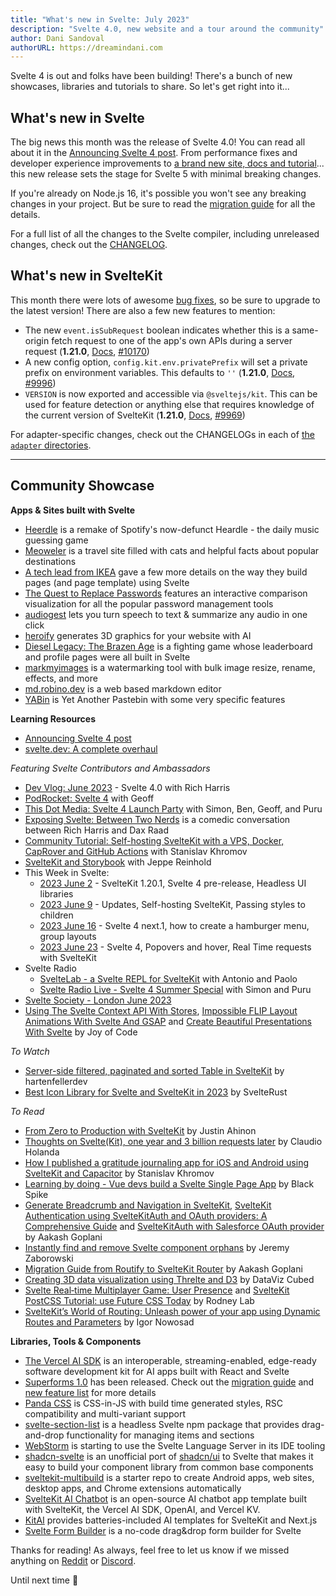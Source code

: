 ```yaml
---
title: "What's new in Svelte: July 2023"
description: "Svelte 4.0, new website and a tour around the community"
author: Dani Sandoval
authorURL: https://dreamindani.com
---
```


Svelte 4 is out and folks have been building! There's a bunch of new showcases, libraries and tutorials to share. So let's get right into it...

## What's new in Svelte
The big news this month was the release of Svelte 4.0! You can read all about it in the [Announcing Svelte 4 post](https://svelte.dev/blog/svelte-4). From performance fixes and developer experience improvements to [a brand new site, docs and tutorial](https://svelte.dev/blog/svelte-dev-overhaul)... this new release sets the stage for Svelte 5 with minimal breaking changes.

If you're already on Node.js 16, it's possible you won't see any breaking changes in your project. But be sure to read the [migration guide](https://svelte.dev/docs/v4-migration-guide) for all the details.

For a full list of all the changes to the Svelte compiler, including unreleased changes, check out the [CHANGELOG](https://github.com/sveltejs/svelte/blob/master/packages/svelte/CHANGELOG.md).

## What's new in SvelteKit
This month there were lots of awesome [bug fixes](https://github.com/sveltejs/kit/blob/master/packages/kit/CHANGELOG.md), so be sure to upgrade to the latest version! There are also a few new features to mention:
- The new `event.isSubRequest` boolean indicates whether this is a same-origin fetch request to one of the app's own APIs during a server request (**1.21.0**, [Docs](https://kit.svelte.dev/docs/types#public-types-requestevent), [#10170](https://github.com/sveltejs/kit/pull/10170))
- A new config option, `config.kit.env.privatePrefix` will set a private prefix on environment variables. This defaults to `''` (**1.21.0**, [Docs](https://kit.svelte.dev/docs/configuration), [#9996](https://github.com/sveltejs/kit/pull/9996))
- `VERSION` is now exported and accessible via `@sveltejs/kit`. This can be used for feature detection or anything else that requires knowledge of the current version of SvelteKit (**1.21.0**, [Docs](https://kit.svelte.dev/docs/modules#sveltejs-kit-version), [#9969](https://github.com/sveltejs/kit/pull/9969))

For adapter-specific changes, check out the CHANGELOGs in each of [the `adapter` directories](https://github.com/sveltejs/kit/tree/master/packages).

---

## Community Showcase

**Apps & Sites built with Svelte**
- [Heerdle](https://github.com/DreaminDani/heerdle) is a remake of Spotify's now-defunct Heardle - the daily music guessing game
- [Meoweler](https://meoweler.com/) is a travel site filled with cats and helpful facts about popular destinations
- [A tech lead from IKEA](https://www.reddit.com/r/sveltejs/comments/13w4zg3/comment/jmaxial/?utm_source=share&utm_medium=web2x&context=3) gave a few more details on the way they build pages (and page template) using Svelte
- [The Quest to Replace Passwords](https://notes.ekzhang.com/papers/passwords) features an interactive comparison visualization for all the popular password management tools
- [audiogest](https://audiogest.app/en) lets you turn speech to text & summarize any audio in one click
- [heroify](https://www.heroify.lol/) generates 3D graphics for your website with AI
- [Diesel Legacy: The Brazen Age](https://store.steampowered.com/app/1959140/Diesel_Legacy_The_Brazen_Age/) is a fighting game whose leaderboard and profile pages were all built in Svelte
- [markmyimages](https://www.markmyimages.com/) is a watermarking tool with bulk image resize, rename, effects, and more
- [md.robino.dev](https://github.com/rossrobino/md) is a web based markdown editor
- [YABin](https://github.com/Yureien/YABin) is Yet Another Pastebin with some very specific features

**Learning Resources**
- [Announcing Svelte 4 post](https://svelte.dev/blog/svelte-4)
- [svelte.dev: A complete overhaul](https://svelte.dev/blog/svelte-dev-overhaul)

_Featuring Svelte Contributors and Ambassadors_
- [Dev Vlog: June 2023](https://www.youtube.com/watch?v=AOXq89h8saI) - Svelte 4.0 with Rich Harris
- [PodRocket: Svelte 4](https://podrocket.logrocket.com/svelte-4) with Geoff
- [This Dot Media: Svelte 4 Launch Party](https://www.youtube.com/watch?v=-9gy_leMmcQ) with Simon, Ben, Geoff, and Puru
- [Exposing Svelte: Between Two Nerds](https://www.youtube.com/watch?v=kAfotLrebhY) is a comedic conversation between Rich Harris and Dax Raad
- [Community Tutorial: Self-hosting SvelteKit with a VPS, Docker, CapRover and GitHub Actions](https://www.youtube.com/watch?v=KbIFRVvdgA8) with Stanislav Khromov
- [SvelteKit and Storybook](https://www.youtube.com/watch?v=1wH7rR7hZlg) with Jeppe Reinhold
- This Week in Svelte:
  - [2023 June 2](https://www.youtube.com/watch?v=B2AOYWs6eko) - SvelteKit 1.20.1, Svelte 4 pre-release, Headless UI libraries
  - [2023 June 9](https://www.youtube.com/watch?v=OG70PKD0hEU) - Updates, Self-hosting SvelteKit, Passing styles to children
  - [2023 June 16](https://www.youtube.com/watch?v=GNEbC5K34Po) - Svelte 4 next.1, how to create a hamburger menu, group layouts
  - [2023 June 23](https://www.youtube.com/watch?v=o-qnnbMbmE4) - Svelte 4, Popovers and hover, Real Time requests with SvelteKit
- Svelte Radio
  - [SvelteLab - a Svelte REPL for SvelteKit](https://www.svelteradio.com/episodes/sveltelab-a-svelte-repl-for-sveltekit-with-antonio-and-paolo) with Antonio and Paolo
  - [Svelte Radio Live - Svelte 4 Summer Special](https://www.youtube.com/watch?v=72TIVhRtyWE) with Simon and Puru
- [Svelte Society - London June 2023](https://www.youtube.com/watch?v=EkH0aMgeIKw)
- [Using The Svelte Context API With Stores](https://www.youtube.com/watch?v=dp-7NvLDrK4), [Impossible FLIP Layout Animations With Svelte And GSAP](https://www.youtube.com/watch?v=ecP8RwpkiQw) and [Create Beautiful Presentations With Svelte](https://www.youtube.com/watch?v=67lqa5kTQkA) by Joy of Code


_To Watch_
- [Server-side filtered, paginated and sorted Table in SvelteKit](https://www.youtube.com/watch?v=VgCU0cVWgJE) by hartenfellerdev
- [Best Icon Library for Svelte and SvelteKit in 2023](https://www.youtube.com/watch?v=qJP6hC4YIhk) by SvelteRust

_To Read_
- [From Zero to Production with SvelteKit](https://www.okupter.com/events/from-zero-to-production-with-sveltekit) by Justin Ahinon
- [Thoughts on Svelte(Kit), one year and 3 billion requests later](https://claudioholanda.ch/en/blog/svelte-kit-after-3-billion-requests/) by Claudio Holanda
- [How I published a gratitude journaling app for iOS and Android using SvelteKit and Capacitor](https://khromov.se/how-i-published-a-gratitude-journaling-app-for-ios-and-android-using-sveltekit-and-capacitor/) by Stanislav Khromov
- [Learning by doing - Vue devs build a Svelte Single Page App](https://www.blackspike.com/blog/learning-svelte-by-building-a-single-page-application/) by Black Spike
- [Generate Breadcrumb and Navigation in SvelteKit](https://blog.aakashgoplani.in/generate-breadcrumb-and-navigation-in-sveltekit), [SvelteKit Authentication using SvelteKitAuth and OAuth providers: A Comprehensive Guide](https://blog.aakashgoplani.in/sveltekit-authentication-using-sveltekitauth-and-oauth-providers-a-comprehensive-guide) and [SvelteKitAuth with Salesforce OAuth provider](https://blog.aakashgoplani.in/sveltekitauth-with-salesforce-oauth-provider) by Aakash Goplani
- [Instantly find and remove Svelte component orphans](https://node-jz.medium.com/instantly-find-and-remove-svelte-component-orphans-9b2838ea2d99) by Jeremy Zaborowski
- [Migration Guide from Routify to SvelteKit Router](https://blog.aakashgoplani.in/migration-guide-from-routify-to-sveltekit-router) by Aakash Goplani
- [Creating 3D data visualization using Threlte and D3](https://www.datavizcubed.com/) by DataViz Cubed
- [Svelte Real‑time Multiplayer Game: User Presence](https://rodneylab.com/svelte-realtime-multiplayer-game/) and [SvelteKit PostCSS Tutorial: use Future CSS Today](https://rodneylab.com/sveltekit-postcss-tutorial/) by Rodney Lab
- [SvelteKit’s World of Routing: Unleash power of your app using Dynamic Routes and Parameters](https://www.inow.dev/sveltekits-world-of-routing-unleash-power-of-your-app-using-dynamic-routes-and-parameters/) by Igor Nowosad


**Libraries, Tools & Components**
- [The Vercel AI SDK](https://vercel.com/blog/introducing-the-vercel-ai-sdk) is an interoperable, streaming-enabled, edge-ready software development kit for AI apps built with React and Svelte
- [Superforms 1.0](https://superforms.rocks/) has been released. Check out the [migration guide](https://superforms.rocks/migration) and [new feature list](https://superforms.rocks/whats-new-v1) for more details
- [Panda CSS](https://panda-css.com/docs/getting-started/svelte) is CSS-in-JS with build time generated styles, RSC compatibility and multi-variant support
- [svelte-section-list](https://github.com/TIKramer/svelte-section-list) is a headless Svelte npm package that provides drag-and-drop functionality for managing items and sections
- [WebStorm](https://twitter.com/tomblachut/status/1669759906579185681?t=6WzLPUi65wsLtbVvYky7UQ&s=19) is starting to use the Svelte Language Server in its IDE tooling
- [shadcn-svelte](https://www.shadcn-svelte.com/) is an unofficial port of [shadcn/ui](https://github.com/shadcn/ui) to Svelte that makes it easy to build your component library from common base components
- [sveltekit-multibuild](https://github.com/MrNNP/sveltekit-multibuild) is a starter repo to create Android apps, web sites, desktop apps, and Chrome extensions automatically
- [SvelteKit AI Chatbot](https://github.com/jianyuan/sveltekit-ai-chatbot) is an open-source AI chatbot app template built with SvelteKit, the Vercel AI SDK, OpenAI, and Vercel KV.
- [KitAI](https://kit-ai.vercel.app/) provides batteries-included AI templates for SvelteKit and Next.js
- [Svelte Form Builder](https://github.com/pragmatic-engineering/svelte-form-builder-community) is a no-code drag&drop form builder for Svelte

Thanks for reading! As always, feel free to let us know if we missed anything on [Reddit](https://www.reddit.com/r/sveltejs/) or [Discord](https://discord.gg/svelte).

Until next time 👋
